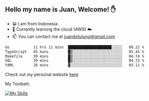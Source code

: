 ## Hello my name is Juan, Welcome! ✋

- 😀 I am from Indonesia
- 📖 Currently learning the cloud (AWS) ☁️
- 📫 You can contact me at juandotulung@gmail.com

<!--START_SECTION:waka-->

```txt
Go           11 hrs 11 mins  ████████████████████░░░░░   80.22 %
TypeScript   45 mins         █▒░░░░░░░░░░░░░░░░░░░░░░░   05.41 %
Makefile     39 mins         █▒░░░░░░░░░░░░░░░░░░░░░░░   04.74 %
SQL          39 mins         █▒░░░░░░░░░░░░░░░░░░░░░░░   04.72 %
YAML         26 mins         ▓░░░░░░░░░░░░░░░░░░░░░░░░   03.11 %
```

<!--END_SECTION:waka-->

Check out my personal website [here](https://juanchristian.com)

My Toolbelt:

[![My Skills](https://skillicons.dev/icons?i=go,js,ts,nodejs,express,react,nextjs,vue,tailwind,vite,html,css,python,php,aws,bash,linux,postgres,mysql,redis,kafka,docker,vercel,netlify,vscode,figma)](https://skillicons.dev)

